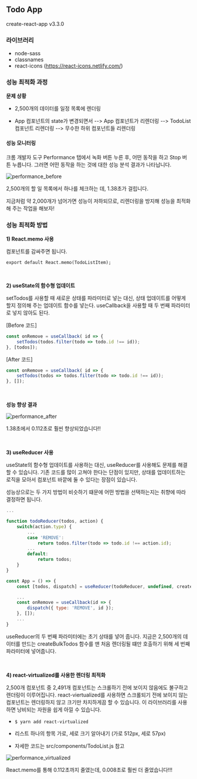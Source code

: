 ## Todo App

create-react-app v3.3.0

### 라이브러리

- node-sass
- classnames
- react-icons (https://react-icons.netlify.com/)

### 성능 최적화 과정

**문제 상황**
 
- 2,500개의 데이터를 일정 목록에 렌더링 

- App 컴포넌트의 state가 변경되면서 --> App 컴포넌트가 리렌더링 --> TodoList 컴포넌트 리렌더링 --> 무수한 하위 컴포넌트들 리렌더링

#### 성능 모니터링

크롬 개발자 도구 Performance 탭에서 녹화 버튼 누른 후, 어떤 동작을 하고 Stop 버튼 누릅니다.
그러면 어떤 동작을 하는 것에 대한 성능 분석 결과가 나타납니다.

![performance_before](./img/performance_before.png)

2,500개의 할 일 목록에서 하나를 체크하는 데, 1.38초가 걸립니다.

지금처럼 약 2,000개가 넘어가면 성능이 저하되므로, 리렌더링을 방지해 성능을 최적화해 주는 작업을 해보자!

### 성능 최적화 방법

**1) React.memo 사용**

컴포넌트를 감싸주면 됩니다.

`export default React.memo(TodoListItem);`

<br>

**2) useState의 함수형 업데이트**

setTodos를 사용할 때 새로운 상태를 파라미터로 넣는 대신, 상태 업데이트를 어떻게 할지 정의해 주는 업데이트 함수를 넣는다.
useCallback을 사용할 때 두 번째 파라미터로 넣지 않아도 된다.

[Before 코드]   
``` JavaScript
const onRemove = useCallback( id => {
    setTodos(todos.filter(todo => todo.id !== id));
}, [todos]);
```  

[After 코드]   
``` JavaScript
const onRemove = useCallback( id => {
    setTodos(todos => todos.filter(todo => todo.id !== id));
}, []);
```  

<br>

**성능 향상 결과**

![performance_after](./img/performance_after.png)

1.38초에서 0.112초로 훨씬 향상되었습니다!!

<br>

**3) useReducer 사용**

useState의 함수형 업데이트를 사용하는 대신, useReducer를 사용해도 문제를 해결할 수 있습니다.
기존 코드를 많이 고쳐야 한다는 단점이 있지만, 상태를 업데이트하는 로직을 모아서 컴포넌트 바깥에 둘 수 있다는 장점이 있습니다.

성능상으로는 두 가지 방법이 비슷하기 떄문에 어떤 방법을 선택하는지는 취향에 따라 결정하면 됩니다.

``` JavaScript
...

function todoReducer(todos, action) {
    switch(action.type) {
        ...
        case 'REMOVE':
            return todos.filter(todo => todo.id !== action.id);
        ...
        default:
            return todos;
    }
}

const App = () => {
    const [todos, dispatch] = useReducer(todoReducer, undefined, createBulkTodos);

    ...
    const onRemove = useCallback(id => {
        dispatch({ type: 'REMOVE', id });
    }, []);
    ...
}
```  

useReducer의 두 번째 파라미터에는 초기 상태를 넣어 줍니다. 지금은 2,500개의 데이터를 만드는 createBulkTodos 함수를 맨 처음 렌더링될 떄만 호출하기 위해 세 번째 파라미터에 넣어줍니다.

<br>

**4) react-virtualized를 사용한 렌더링 최적화**

2,500개 컴포넌트 중 2,491개 컴포넌트는 스크롤하기 전에 보이지 않음에도 불구하고 렌더링이 이루어집니다.
react-viertualized를 사용하면 스크롤되기 전에 보이지 않는 컴포넌트는 렌더링하지 않고 크기만 차지하게끔 할 수 있습니다.
이 라이브러리를 사용하면 낭비되는 자원을 쉽게 아낄 수 있습니다.

- `$ yarn add react-virtualized`

- 리스트 하나의 항목 가로, 세로 크기 알아내기 (가로 512px, 세로 57px)

- 자세한 코드는 src/components/TodoList.js 참고

![performance_virtualized](./img/performance_virtualized.png)

React.memo를 통해 0.112초까지 줄였는데, 0.008초로 훨씬 더 줄었습니다!!!